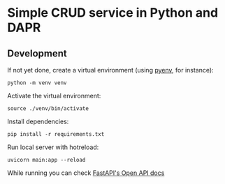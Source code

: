 # Simple CRUD service in Python and DAPR


## Development
If not yet done, create a virtual environment (using [pyenv](https://opensource.com/article/20/4/pyenv), for instance):
```
python -m venv venv
```
Activate the virtual environment:
```
source ./venv/bin/activate
```
Install dependencies:
```
pip install -r requirements.txt
```
Run local server with hotreload:
```
uvicorn main:app --reload
```

While running you can check [FastAPI's Open API docs](localhost:8000/docs)

